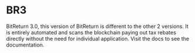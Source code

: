 # BR3
BitReturn 3.0, this version of BitReturn is different to the other 2 versions. It is entirely automated and scans the blockchain paying out tax rebates directly without the need for individual application. Visit the docs to see the documentation.
